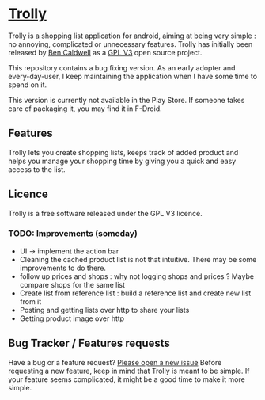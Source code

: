 # [Trolly](http://github.com/djiko/trolly)

Trolly is a shopping list application for android, aiming at being very simple : no annoying, complicated or unnecessary features.
Trolly has initially been released by [Ben Caldwell](https://code.google.com/p/trolly/) as a [GPL V3](http://www.gnu.org/licenses/gpl.html) open source project.

This repository contains a bug fixing version. As an early adopter and every-day-user, I keep maintaining the application when I have some time to spend on it.

This version is currently not available in the Play Store. If someone takes care of packaging it, you may find it in F-Droid.

## Features

Trolly lets you create shopping lists, keeps track of added product and helps you manage your shopping time by giving you a quick and easy access to the list.

## Licence

Trolly is a free software released under the GPL V3 licence.

### TODO: Improvements (someday)
  * UI -> implement the action bar
  * Cleaning the cached product list is not that intuitive. There may be some improvements to do there.
  * follow up prices and shops : why not logging shops and prices ? Maybe compare shops for the same list
  * Create list from reference list : build a reference list and create new list from it
  * Posting and getting lists over http to share your lists
  * Getting product image over http

## Bug Tracker / Features requests

Have a bug or a feature request? [Please open a new issue](https://github.com/Djiko/trolly/issues)
Before requesting a new feature, keep in mind that Trolly is meant to be simple. If your feature seems complicated, it might be a good time to make it more simple.
